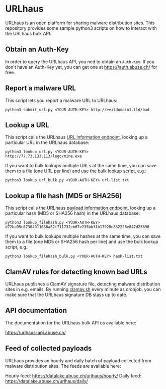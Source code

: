 # URLhaus
URLhaus is an open platform for sharing malware distribution sites. This repository provides some sample python3 scripts on how to interact with the URLhaus bulk API.

## Obtain an Auth-Key
In order to query the URLhaus API, you ned to obtain an ```Auth-Key```.  If you don't have an Auth-Key yet, you can get one at https://auth.abuse.ch/ for free.

## Report a malware URL
This script lets you report a malware URL to URLhaus:

```
python3 submit_url.py <YOUR-AUTH-KEY> http://evildomain1.tld/bad
```

## Lookup a URL
This script calls the URLhaus [URL information endpoint](https://urlhaus-api.abuse.ch/#urlinfo), looking up a particular URL in the URLhaus database:

```
python3 lookup_url.py <YOUR-AUTH-KEY> http://77.73.133.113/lego/mine.exe
```

If you want to bulk lookups multiple URLs at the same time, you can save them to a file (one URL per line) and use the bulk lookup script, e.g.:

```
python3 lookup_url_bulk.py <YOUR-AUTH-KEY> url-list.txt
```

## Lookup a file hash (MD5 or SHA256)
This script calls the URLhaus [payload information endpoint](https://urlhaus-api.abuse.ch/#payloadinfo), looking up a particular hash (MD5 or SHA256 hash) in the URLhaus database:

```
python3 lookup_filehash.py <YOUR-AUTH-KEY> d72ba95c67364911636a82f711732eb67e235bb31b17928e832228e847d25890
```

If you want to bulk lookups multiple hashes at the same time, you can save them to a file (one MD5 or SHA256 hash per line) and use the bulk lookup script, e.g.:

```
python3 lookup_filehash_bulk.py <YOUR-AUTH-KEY> hash-list.txt
```

## ClamAV rules for detecting known bad URLs
URLhaus publishes a ClamAV signature file, detecting malware distribution sites in e.g. emails. By running [clamav.sh](https://github.com/abusech/URLhaus/blob/master/clamav.sh) every minute as cronjob, you can make sure that the URLhaus signature DB stays up to date.

## API documentation
The documentation for the URLhaus bulk API os available here:

https://urlhaus-api.abuse.ch/

## Feed of collected payloads
URLhaus provides an hourly and daily batch of payload collected from malware distribution sites. The feeds are available here:

Hourly feed: https://datalake.abuse.ch/urlhaus/hourly/
Daily feed: https://datalake.abuse.ch/urlhaus/daily/
